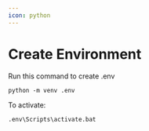 ```yaml
---
icon: python
---
```


# Create Environment

Run this command to create .env

```
python -m venv .env
```

To activate:

```
.env\Scripts\activate.bat
```
